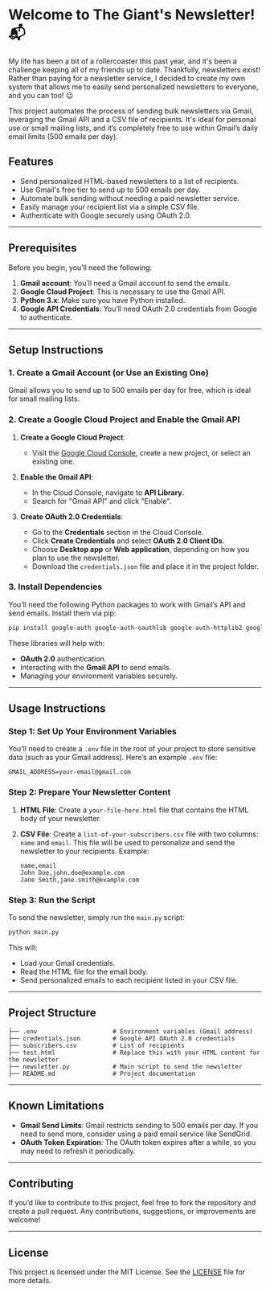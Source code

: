 # Welcome to The Giant's Newsletter! 📬

My life has been a bit of a rollercoaster this past year, and it's been a challenge keeping all of my friends up to date. Thankfully, newsletters exist! Rather than paying for a newsletter service, I decided to create my own system that allows me to easily send personalized newsletters to everyone, and you can too! 😉

This project automates the process of sending bulk newsletters via Gmail, leveraging the Gmail API and a CSV file of recipients. It's ideal for personal use or small mailing lists, and it’s completely free to use within Gmail’s daily email limits (500 emails per day).

## Features

- Send personalized HTML-based newsletters to a list of recipients.
- Use Gmail's free tier to send up to 500 emails per day.
- Automate bulk sending without needing a paid newsletter service.
- Easily manage your recipient list via a simple CSV file.
- Authenticate with Google securely using OAuth 2.0.

---

## Prerequisites

Before you begin, you’ll need the following:

1. **Gmail account**: You’ll need a Gmail account to send the emails.
2. **Google Cloud Project**: This is necessary to use the Gmail API.
3. **Python 3.x**: Make sure you have Python installed.
4. **Google API Credentials**: You’ll need OAuth 2.0 credentials from Google to authenticate.

---

## Setup Instructions

### 1. Create a Gmail Account (or Use an Existing One)
Gmail allows you to send up to 500 emails per day for free, which is ideal for small mailing lists.

### 2. Create a Google Cloud Project and Enable the Gmail API

1. **Create a Google Cloud Project**:
   - Visit the [Google Cloud Console](https://console.cloud.google.com/), create a new project, or select an existing one.
   
2. **Enable the Gmail API**:
   - In the Cloud Console, navigate to **API Library**.
   - Search for "Gmail API" and click "Enable".

3. **Create OAuth 2.0 Credentials**:
   - Go to the **Credentials** section in the Cloud Console.
   - Click **Create Credentials** and select **OAuth 2.0 Client IDs**.
   - Choose **Desktop app** or **Web application**, depending on how you plan to use the newsletter.
   - Download the `credentials.json` file and place it in the project folder.

### 3. Install Dependencies

You’ll need the following Python packages to work with Gmail’s API and send emails. Install them via pip:

```bash
pip install google-auth google-auth-oauthlib google-auth-httplib2 google-api-python-client python-dotenv
```

These libraries will help with:
- **OAuth 2.0** authentication.
- Interacting with the **Gmail API** to send emails.
- Managing your environment variables securely.

---

## Usage Instructions

### Step 1: Set Up Your Environment Variables

You’ll need to create a `.env` file in the root of your project to store sensitive data (such as your Gmail address). Here’s an example `.env` file:

```env
GMAIL_ADDRESS=your-email@gmail.com
```

### Step 2: Prepare Your Newsletter Content

1. **HTML File**: Create a `your-file-here.html` file that contains the HTML body of your newsletter.
   
2. **CSV File**: Create a `list-of-your-subscribers.csv` file with two columns: `name` and `email`. This file will be used to personalize and send the newsletter to your recipients. Example:

    ```csv
    name,email
    John Doe,john.doe@example.com
    Jane Smith,jane.smith@example.com
    ```

### Step 3: Run the Script

To send the newsletter, simply run the `main.py` script:

```bash
python main.py
```

This will:
- Load your Gmail credentials.
- Read the HTML file for the email body.
- Send personalized emails to each recipient listed in your CSV file.

---

## Project Structure

```
├── .env                     # Environment variables (Gmail address)
├── credentials.json         # Google API OAuth 2.0 credentials
├── subscribers.csv          # List of recipients
├── test.html                # Replace this with your HTML content for the newsletter
├── newsletter.py            # Main script to send the newsletter
├── README.md                # Project documentation
```

---

## Known Limitations

- **Gmail Send Limits**: Gmail restricts sending to 500 emails per day. If you need to send more, consider using a paid email service like SendGrid.
- **OAuth Token Expiration**: The OAuth token expires after a while, so you may need to refresh it periodically.

---

## Contributing

If you’d like to contribute to this project, feel free to fork the repository and create a pull request. Any contributions, suggestions, or improvements are welcome!

---

## License

This project is licensed under the MIT License. See the [LICENSE](LICENSE) file for more details.

